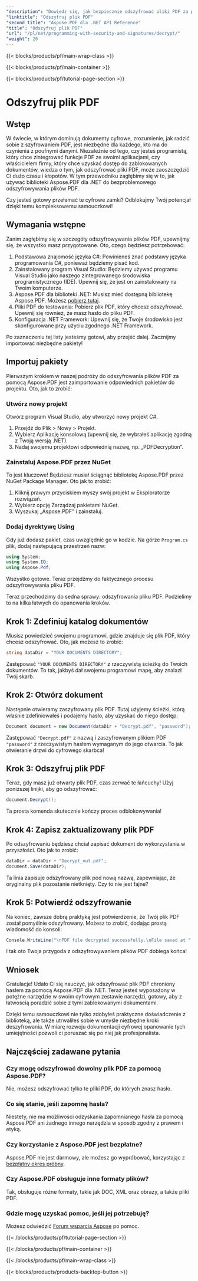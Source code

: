 ```yaml
---
"description": "Dowiedz się, jak bezpiecznie odszyfrować pliki PDF za pomocą Aspose.PDF dla .NET. Uzyskaj wskazówki krok po kroku, aby udoskonalić swoje umiejętności zarządzania dokumentami."
"linktitle": "Odszyfruj plik PDF"
"second_title": "Aspose.PDF dla .NET API Reference"
"title": "Odszyfruj plik PDF"
"url": "/pl/net/programming-with-security-and-signatures/decrypt/"
"weight": 20
---
```


{{< blocks/products/pf/main-wrap-class >}}

{{< blocks/products/pf/main-container >}}

{{< blocks/products/pf/tutorial-page-section >}}

# Odszyfruj plik PDF

## Wstęp

W świecie, w którym dominują dokumenty cyfrowe, zrozumienie, jak radzić sobie z szyfrowaniem PDF, jest niezbędne dla każdego, kto ma do czynienia z poufnymi danymi. Niezależnie od tego, czy jesteś programistą, który chce zintegrować funkcje PDF ze swoimi aplikacjami, czy właścicielem firmy, który chce uzyskać dostęp do zablokowanych dokumentów, wiedza o tym, jak odszyfrować pliki PDF, może zaoszczędzić Ci dużo czasu i kłopotów. W tym przewodniku zagłębimy się w to, jak używać biblioteki Aspose.PDF dla .NET do bezproblemowego odszyfrowywania plików PDF. 

Czy jesteś gotowy przełamać te cyfrowe zamki? Odblokujmy Twój potencjał dzięki temu kompleksowemu samouczkowi!

## Wymagania wstępne

Zanim zagłębimy się w szczegóły odszyfrowywania plików PDF, upewnijmy się, że wszystko masz przygotowane. Oto, czego będziesz potrzebować:

1. Podstawowa znajomość języka C#: Powinieneś znać podstawy języka programowania C#, ponieważ będziemy pisać kod.
2. Zainstalowany program Visual Studio: Będziemy używać programu Visual Studio jako naszego zintegrowanego środowiska programistycznego (IDE). Upewnij się, że jest on zainstalowany na Twoim komputerze.
3. Aspose.PDF dla biblioteki .NET: Musisz mieć dostępną bibliotekę Aspose.PDF. Możesz [pobierz tutaj](https://releases.aspose.com/pdf/net/).
4. Pliki PDF do testowania: Pobierz plik PDF, który chcesz odszyfrować. Upewnij się również, że masz hasło do pliku PDF. 
5. Konfiguracja .NET Framework: Upewnij się, że Twoje środowisko jest skonfigurowane przy użyciu zgodnego .NET Framework.

Po zaznaczeniu tej listy jesteśmy gotowi, aby przejść dalej. Zacznijmy importować niezbędne pakiety!

## Importuj pakiety

Pierwszym krokiem w naszej podróży do odszyfrowania plików PDF za pomocą Aspose.PDF jest zaimportowanie odpowiednich pakietów do projektu. Oto, jak to zrobić:

### Utwórz nowy projekt

Otwórz program Visual Studio, aby utworzyć nowy projekt C#.

1. Przejdź do Plik > Nowy > Projekt.
2. Wybierz Aplikację konsolową (upewnij się, że wybrałeś aplikację zgodną z Twoją wersją .NET).
3. Nadaj swojemu projektowi odpowiednią nazwę, np. „PDFDecryption”.

### Zainstaluj Aspose.PDF przez NuGet

To jest kluczowe! Będziesz musiał ściągnąć bibliotekę Aspose.PDF przez NuGet Package Manager. Oto jak to zrobić:

1. Kliknij prawym przyciskiem myszy swój projekt w Eksploratorze rozwiązań.
2. Wybierz opcję Zarządzaj pakietami NuGet.
3. Wyszukaj „Aspose.PDF” i zainstaluj.

### Dodaj dyrektywę Using

Gdy już dodasz pakiet, czas uwzględnić go w kodzie. Na górze `Program.cs` plik, dodaj następującą przestrzeń nazw:

```csharp
using System;
using System.IO;
using Aspose.Pdf;
```

Wszystko gotowe. Teraz przejdźmy do faktycznego procesu odszyfrowywania pliku PDF.

Teraz przechodzimy do sedna sprawy: odszyfrowania pliku PDF. Podzielimy to na kilka łatwych do opanowania kroków.

## Krok 1: Zdefiniuj katalog dokumentów

Musisz powiedzieć swojemu programowi, gdzie znajduje się plik PDF, który chcesz odszyfrować. Oto, jak możesz to zrobić:

```csharp
string dataDir = "YOUR DOCUMENTS DIRECTORY";
```

Zastępować `"YOUR DOCUMENTS DIRECTORY"` z rzeczywistą ścieżką do Twoich dokumentów. To tak, jakbyś dał swojemu programowi mapę, aby znalazł Twój skarb.

## Krok 2: Otwórz dokument

Następnie otwieramy zaszyfrowany plik PDF. Tutaj użyjemy ścieżki, którą właśnie zdefiniowałeś i podajemy hasło, aby uzyskać do niego dostęp:

```csharp
Document document = new Document(dataDir + "Decrypt.pdf", "password");
```

Zastępować `"Decrypt.pdf"` z nazwą i zaszyfrowanym plikiem PDF `"password"` z rzeczywistym hasłem wymaganym do jego otwarcia. To jak otwieranie drzwi do cyfrowego skarbca!

## Krok 3: Odszyfruj plik PDF

Teraz, gdy masz już otwarty plik PDF, czas zerwać te łańcuchy! Użyj poniższej linijki, aby go odszyfrować:

```csharp
document.Decrypt();
```

Ta prosta komenda skutecznie kończy proces odblokowywania!

## Krok 4: Zapisz zaktualizowany plik PDF

Po odszyfrowaniu będziesz chciał zapisać dokument do wykorzystania w przyszłości. Oto jak to zrobić:

```csharp
dataDir = dataDir + "Decrypt_out.pdf";
document.Save(dataDir);
```

Ta linia zapisuje odszyfrowany plik pod nową nazwą, zapewniając, że oryginalny plik pozostanie nietknięty. Czy to nie jest fajne?

## Krok 5: Potwierdź odszyfrowanie

Na koniec, zawsze dobrą praktyką jest potwierdzenie, że Twój plik PDF został pomyślnie odszyfrowany. Możesz to zrobić, dodając prostą wiadomość do konsoli:

```csharp
Console.WriteLine("\nPDF file decrypted successfully.\nFile saved at " + dataDir);
```

I tak oto Twoja przygoda z odszyfrowywaniem plików PDF dobiega końca!

## Wniosek

Gratulacje! Udało Ci się nauczyć, jak odszyfrować plik PDF chroniony hasłem za pomocą Aspose.PDF dla .NET. Teraz jesteś wyposażony w potężne narzędzie w swoim cyfrowym zestawie narzędzi, gotowy, aby z łatwością poradzić sobie z tymi zablokowanymi dokumentami.

Dzięki temu samouczkowi nie tylko zdobyłeś praktyczne doświadczenie z biblioteką, ale także utrwaliłeś sobie w umyśle niezbędne kroki deszyfrowania. W miarę rozwoju dokumentacji cyfrowej opanowanie tych umiejętności pozwoli ci poruszać się po niej jak profesjonalista.

## Najczęściej zadawane pytania

### Czy mogę odszyfrować dowolny plik PDF za pomocą Aspose.PDF?
Nie, możesz odszyfrować tylko te pliki PDF, do których znasz hasło.

### Co się stanie, jeśli zapomnę hasła?
Niestety, nie ma możliwości odzyskania zapomnianego hasła za pomocą Aspose.PDF ani żadnego innego narzędzia w sposób zgodny z prawem i etyką.

### Czy korzystanie z Aspose.PDF jest bezpłatne?
Aspose.PDF nie jest darmowy, ale możesz go wypróbować, korzystając z [bezpłatny okres próbny](https://releases.aspose.com/).

### Czy Aspose.PDF obsługuje inne formaty plików?
Tak, obsługuje różne formaty, takie jak DOC, XML oraz obrazy, a także pliki PDF.

### Gdzie mogę uzyskać pomoc, jeśli jej potrzebuję?
Możesz odwiedzić [Forum wsparcia Aspose](https://forum.aspose.com/c/pdf/10) po pomoc.

{{< /blocks/products/pf/tutorial-page-section >}}

{{< /blocks/products/pf/main-container >}}

{{< /blocks/products/pf/main-wrap-class >}}

{{< blocks/products/products-backtop-button >}}